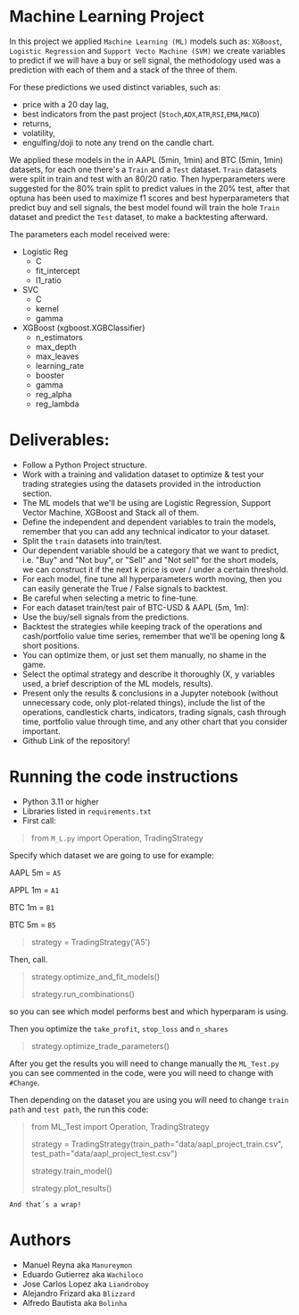 # Machine Learning Project

In this project we applied `Machine Learning (ML)` models such as: 
`XGBoost`, `Logistic Regression` and `Support Vecto Machine (SVM)`
we create variables to predict if we will have a buy or sell signal,
the methodology used was a prediction with each of them and a stack of
the three of them. 

For these predictions we used distinct variables, such as: 
* price with a 20 day lag, 
* best indicators from the past project (`Stoch`,`ADX`,`ATR`,`RSI`,`EMA`,`MACD`)
* returns,
* volatility,
* engulfing/doji to note any trend on the candle chart.

We applied these models in the in AAPL (5min, 1min) and BTC (5min, 1min) datasets,
for each one there's a `Train` and a `Test` dataset. `Train` datasets were split in
train and test with an 80/20 ratio. Then hyperparameters were suggested for the 80% train split
to predict values in the 20% test, after that optuna has been used to maximize f1 scores
and best hyperparameters that predict buy and sell signals, the best model found will train the hole
`Train` dataset and predict the `Test` dataset, to make a backtesting afterward.

The parameters each model received were: 

* Logistic Reg
  * C
  * fit_intercept
  * l1_ratio
* SVC
  * C
  * kernel
  * gamma
* XGBoost (xgboost.XGBClassifier)
  * n_estimators
  * max_depth
  * max_leaves
  * learning_rate
  * booster
  * gamma
  * reg_alpha
  * reg_lambda

# Deliverables:
* Follow a Python Project structure.
* Work with a training and validation dataset to optimize & test your trading strategies using the datasets provided in the introduction section.
* The ML models that we'll be using are Logistic Regression, Support Vector Machine, XGBoost and Stack all of them.
* Define the independent and dependent variables to train the models, remember that you can add any technical indicator to your dataset.
* Split the `train` datasets into train/test.
* Our dependent variable should be a category that we want to predict, i.e. "Buy" and "Not buy", or "Sell" and "Not sell" for the short models, we can construct it if the next k price is over / under a certain threshold.
* For each model, fine tune all hyperparameters worth moving, then you can easily generate the True / False signals to backtest.
* Be careful when selecting a metric to fine-tune.
* For each dataset train/test pair of BTC-USD & AAPL (5m, 1m):
* Use the buy/sell signals from the predictions.
* Backtest the strategies while keeping track of the operations and cash/portfolio value time series, remember that we'll be opening long & short positions.
* You can optimize them, or just set them manually, no shame in the game.
* Select the optimal strategy and describe it thoroughly (X, y variables used, a brief description of the ML models, results).
* Present only the results & conclusions in a Jupyter notebook (without unnecessary code, only plot-related things), include the list of the operations, candlestick charts, indicators, trading signals, cash through time, portfolio value through time, and any other chart that you consider important.
* Github Link of the repository!

# Running the code instructions
* Python 3.11 or higher
* Libraries listed in `requirements.txt`
* First call: 
> from `M_L.py` import Operation, TradingStrategy

Specify which dataset we are going to use for example:

AAPL 5m = `A5`

APPL 1m = `A1`

BTC 1m = `B1`

BTC 5m = `B5`

> strategy = TradingStrategy('A5')
 
Then, call.
>strategy.optimize_and_fit_models()
>
> strategy.run_combinations()

so you can see which model performs best and which hyperparam is using.

Then you optimize the `take_profit`, `stop_loss` and `n_shares`
>strategy.optimize_trade_parameters()

After you get the results you will need to change manually the 
`ML_Test.py` you can see commented in the code, were you will need to change
with `#Change`.

Then depending on the dataset you are using you will need to change `train path` and `test path`, the run this code:
>from ML_Test import Operation, TradingStrategy
>
> strategy = TradingStrategy(train_path="data/aapl_project_train.csv", 
> test_path="data/aapl_project_test.csv")
> 
> strategy.train_model()
> 
>strategy.plot_results()


`And that´s a wrap!`




# Authors
* Manuel Reyna aka `Manureymon`
* Eduardo Gutierrez aka `Wachiloco`
* Jose Carlos Lopez aka `Liandroboy`
* Alejandro Frizard aka `Blizzard`
* Alfredo Bautista aka `Bolinha`
